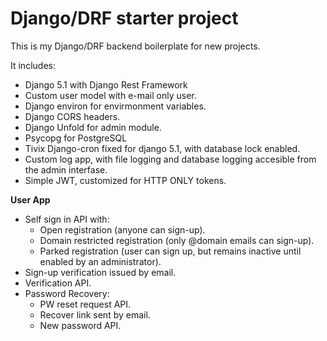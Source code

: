 # Django/DRF starter project

This is my Django/DRF backend boilerplate for new projects.

It includes:

- Django 5.1 with Django Rest Framework
- Custom user model with e-mail only user.
- Django environ for envirmonment variables.
- Django CORS headers.
- Django Unfold for admin module.
- Psycopg for PostgreSQL
- Tivix Django-cron fixed for django 5.1, with database lock enabled.
- Custom log app, with file logging and database logging accesible from the admin interfase.
- Simple JWT, customized for HTTP ONLY tokens.

**User App**
- Self sign in API with:
    - Open registration (anyone can sign-up).
    - Domain restricted registration (only @domain emails can sign-up).
    - Parked registration (user can sign up, but remains inactive until enabled by an administrator).
- Sign-up verification issued by email.
- Verification API.
- Password Recovery:
    - PW reset request API.
    - Recover link sent by email.
    - New password API.